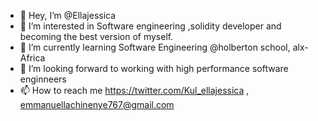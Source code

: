 - 👋 Hey, I’m @Ellajessica
- 👀 I’m interested in Software engineering ,solidity developer and becoming the best version of myself.
- 🌱 I’m currently learning Software Engineering @holberton school, alx-Africa
- 💞️ I’m looking forward to working with high performance software enginneers
- 📫 How to reach me https://twitter.com/Kul_ellajessica , emmanuellachinenye767@gmail.com

<!---
Ellajessica/Ellajessica is a ✨ special ✨ repository because its `README.md` (this file) appears on your GitHub profile.
You can click the Preview link to take a look at your changes.
--->
